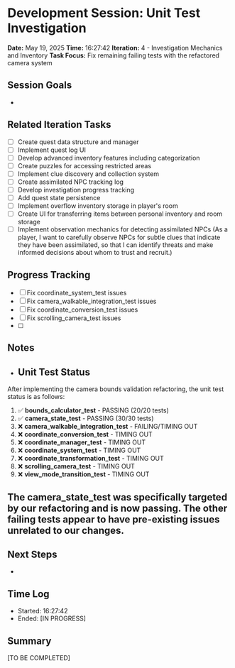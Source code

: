 # Development Session: Unit Test Investigation
**Date:** May 19, 2025
**Time:** 16:27:42
**Iteration:** 4 - Investigation Mechanics and Inventory
**Task Focus:** Fix remaining failing tests with the refactored camera system

## Session Goals
- 

## Related Iteration Tasks
- [ ] Create quest data structure and manager
- [ ] Implement quest log UI
- [ ] Develop advanced inventory features including categorization
- [ ] Create puzzles for accessing restricted areas
- [ ] Implement clue discovery and collection system
- [ ] Create assimilated NPC tracking log
- [ ] Develop investigation progress tracking
- [ ] Add quest state persistence
- [ ] Implement overflow inventory storage in player's room
- [ ] Create UI for transferring items between personal inventory and room storage
- [ ] Implement observation mechanics for detecting assimilated NPCs (As a player, I want to carefully observe NPCs for subtle clues that indicate they have been assimilated, so that I can identify threats and make informed decisions about whom to trust and recruit.)

## Progress Tracking
- [ ] Fix coordinate_system_test issues
- [ ] Fix camera_walkable_integration_test issues
- [ ] Fix coordinate_conversion_test issues
- [ ] Fix scrolling_camera_test issues
- [ ] 

## Notes
- ## Unit Test Status

After implementing the camera bounds validation refactoring, the unit test status is as follows:

1. ✅ **bounds_calculator_test** - PASSING (20/20 tests)
2. ✅ **camera_state_test** - PASSING (30/30 tests)
3. ❌ **camera_walkable_integration_test** - FAILING/TIMING OUT
4. ❌ **coordinate_conversion_test** - TIMING OUT
5. ❌ **coordinate_manager_test** - TIMING OUT
6. ❌ **coordinate_system_test** - TIMING OUT
7. ❌ **coordinate_transformation_test** - TIMING OUT
8. ❌ **scrolling_camera_test** - TIMING OUT
9. ❌ **view_mode_transition_test** - TIMING OUT

The camera_state_test was specifically targeted by our refactoring and is now passing. The other failing tests appear to have pre-existing issues unrelated to our changes.
- 

## Next Steps
- 

## Time Log
- Started: 16:27:42
- Ended: [IN PROGRESS]

## Summary
[TO BE COMPLETED]
